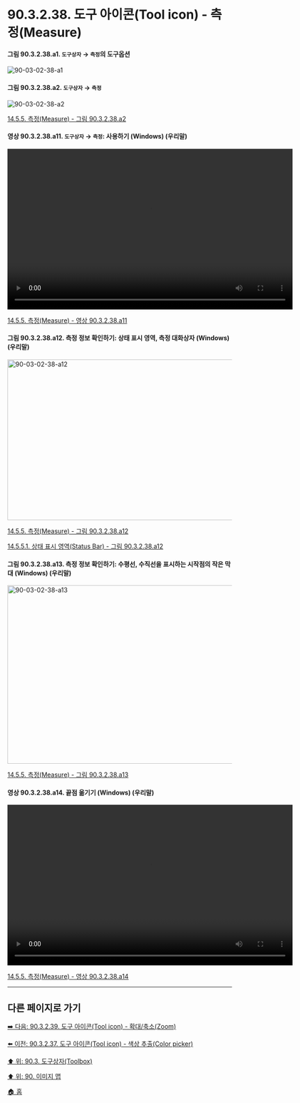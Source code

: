 # 90.3.2.38. 도구 아이콘(Tool icon) - 측정(Measure)

<a id="90-03-02-38-a1"></a>

#### 그림 90.3.2.38.a1. `도구상자` → `측정`의 도구옵션
![90-03-02-38-a1](https://github.com/wonder13662/gimp/assets/15767104/99980b50-e727-4a3a-aad2-54cab3d76108)

<a id="90-03-02-38-a2"></a>

#### 그림 90.3.2.38.a2. `도구상자` → `측정`
![90-03-02-38-a2](https://github.com/wonder13662/gimp/assets/15767104/1a8a0150-b649-4649-8c2b-c287a570b07c)

[14.5.5. 측정(Measure) - 그림 90.3.2.38.a2](./14-05-05-00-measure.md#90-03-02-38-a2)

<a id="90-03-02-38-a11"></a>

#### 영상 90.3.2.38.a11. `도구상자` → `측정`: 사용하기 (Windows) (우리말)
<video controls="controls" width="640" height="360" src="https://github.com/wonder13662/gimp/assets/15767104/cdce65d5-016b-4093-aafa-0fc11101533e"></video>

[14.5.5. 측정(Measure) - 영상 90.3.2.38.a11](./14-05-05-00-measure.md#90-03-02-38-a11)

<a id="90-03-02-38-a12"></a>

#### 그림 90.3.2.38.a12. 측정 정보 확인하기: 상태 표시 영역, 측정 대화상자 (Windows) (우리말)
<img width="640" height="360" alt="90-03-02-38-a12" src="https://github.com/wonder13662/gimp/assets/15767104/3539c570-8d2b-4e56-b956-db226d78bcec">

[14.5.5. 측정(Measure) - 그림 90.3.2.38.a12](./14-05-05-00-measure.md#90-03-02-38-a12)

[14.5.5.1. 상태 표시 영역(Status Bar) - 그림 90.3.2.38.a12](./14-05-05-01-status_bar.md#90-03-02-38-a12)

<a id="90-03-02-38-a13"></a>

#### 그림 90.3.2.38.a13. 측정 정보 확인하기: 수평선, 수직선을 표시하는 시작점의 작은 막대 (Windows) (우리말)
<img width="601" height="400" alt="90-03-02-38-a13" src="https://github.com/wonder13662/gimp/assets/15767104/5f09013c-f14c-4dd6-a5fa-bdb24ffb2a61">

[14.5.5. 측정(Measure) - 그림 90.3.2.38.a13](./14-05-05-00-measure.md#90-03-02-38-a13)

<a id="90-03-02-38-a14"></a>

#### 영상 90.3.2.38.a14. 끝점 옮기기 (Windows) (우리말)
<video controls="controls" width="640" height="360" src="https://github.com/wonder13662/gimp/assets/15767104/937ce97c-3fba-48aa-a8df-b05992084577"></video>

[14.5.5. 측정(Measure) - 영상 90.3.2.38.a14](./14-05-05-00-measure.md#90-03-02-38-a14)

***

## 다른 페이지로 가기

[➡️ 다음: 90.3.2.39. 도구 아이콘(Tool icon) - 확대/축소(Zoom)](./90-03-02-39-zoom.md)

[⬅️ 이전: 90.3.2.37. 도구 아이콘(Tool icon) - 색상 추출(Color picker)](./90-03-02-37-color_picker.md)

[⬆️ 위: 90.3. 도구상자(Toolbox)](./90-03-00-toolbox.md)

[⬆️ 위: 90. 이미지 맵](./90-00-image-map.md)

[🏠 홈](./00-home.md)
